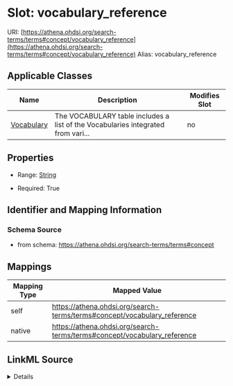 

# Slot: vocabulary_reference 



URI: [https://athena.ohdsi.org/search-terms/terms#concept/vocabulary_reference](https://athena.ohdsi.org/search-terms/terms#concept/vocabulary_reference)
Alias: vocabulary_reference

<!-- no inheritance hierarchy -->





## Applicable Classes

| Name | Description | Modifies Slot |
| --- | --- | --- |
| [Vocabulary](Vocabulary.md) | The VOCABULARY table includes a list of the Vocabularies integrated from vari... |  no  |






## Properties

* Range: [String](String.md)

* Required: True




## Identifier and Mapping Information






### Schema Source


* from schema: https://athena.ohdsi.org/search-terms/terms#concept




## Mappings

| Mapping Type | Mapped Value |
| ---  | ---  |
| self | https://athena.ohdsi.org/search-terms/terms#concept/vocabulary_reference |
| native | https://athena.ohdsi.org/search-terms/terms#concept/vocabulary_reference |




## LinkML Source

<details>
```yaml
name: vocabulary_reference
from_schema: https://athena.ohdsi.org/search-terms/terms#concept
rank: 1000
alias: vocabulary_reference
owner: Vocabulary
domain_of:
- Vocabulary
range: string
required: true

```
</details>